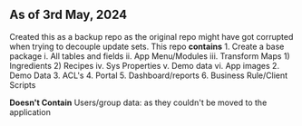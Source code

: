 As of 3rd May, 2024
---
Created this as a backup repo as the original repo might have got corrupted when trying to decouple update sets.
This repo 
**contains**
	1. Create a base package
			i. All tables and fields
			ii. App Menu/Modules
			iii. Transform Maps
				1) Ingredients
				2) Recipes
			iv. Sys Properties
			v. Demo data
			vi. App images
	2. Demo Data
	3. ACL's
	4. Portal
	5. Dashboard/reports
	6. Business Rule/Client Scripts

**Doesn't Contain**
Users/group data: as they couldn't be moved to the application
